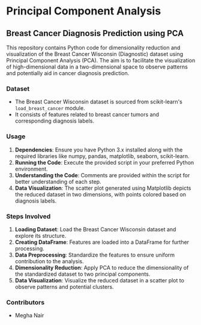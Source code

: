 # Principal Component Analysis
## Breast Cancer Diagnosis Prediction using PCA

This repository contains Python code for dimensionality reduction and visualization of the Breast Cancer Wisconsin (Diagnostic) dataset using Principal Component Analysis (PCA). The aim is to facilitate the visualization of high-dimensional data in a two-dimensional space to observe patterns and potentially aid in cancer diagnosis prediction.

### Dataset
- The Breast Cancer Wisconsin dataset is sourced from scikit-learn's `load_breast_cancer` module.
- It consists of features related to breast cancer tumors and corresponding diagnosis labels.

### Usage
1. **Dependencies**: Ensure you have Python 3.x installed along with the required libraries like numpy, pandas, matplotlib, seaborn, scikit-learn.
2. **Running the Code**: Execute the provided script in your preferred Python environment.
3. **Understanding the Code**: Comments are provided within the script for better understanding of each step.
4. **Data Visualization**: The scatter plot generated using Matplotlib depicts the reduced dataset in two dimensions, with points colored based on diagnosis labels.

### Steps Involved
1. **Loading Dataset**: Load the Breast Cancer Wisconsin dataset and explore its structure.
2. **Creating DataFrame**: Features are loaded into a DataFrame for further processing.
3. **Data Preprocessing**: Standardize the features to ensure uniform contribution to the analysis.
4. **Dimensionality Reduction**: Apply PCA to reduce the dimensionality of the standardized dataset to two principal components.
5. **Data Visualization**: Visualize the reduced dataset in a scatter plot to observe patterns and potential clusters.

### Contributors
- Megha Nair


